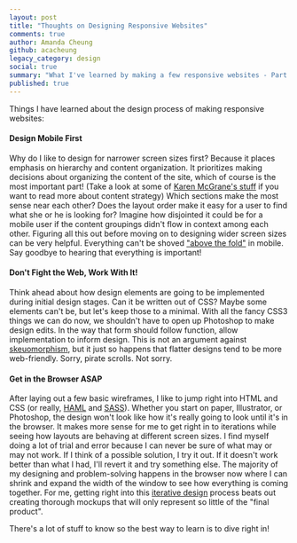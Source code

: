 ```yaml
---
layout: post
title: "Thoughts on Designing Responsive Websites"
comments: true
author: Amanda Cheung
github: acacheung
legacy_category: design
social: true
summary: "What I've learned by making a few responsive websites - Part 1"
published: true
---
```


Things I have learned about the design process of making responsive websites:

#### Design Mobile First ##

Why do I like to design for narrower screen sizes first? Because it places emphasis on hierarchy and content organization. It prioritizes making decisions about organizing the content of the site, which of course is the most important part! (Take a look at some of [Karen McGrane's stuff](http://karenmcgrane.com/category/content-strategy/) if you want to read more about content strategy) Which sections make the most sense near each other? Does the layout order make it easy for a user to find what she or he is looking for? Imagine how disjointed it could be for a mobile user if the content groupings didn't flow in context among each other. Figuring all this out before moving on to designing wider screen sizes can be very helpful. Everything can't be shoved ["above the fold"](http://iampaddy.com/lifebelow600/) in mobile. Say goodbye to hearing that everything is important!

#### Don't Fight the Web, Work With It! ##

Think ahead about how design elements are going to be implemented during initial design stages. Can it be written out of CSS? Maybe some elements can't be, but let's keep those to a minimal. With all the fancy CSS3 things we can do now, we shouldn't have to open up Photoshop to make design edits. In the way that form should follow function, allow implementation to inform design. This is not an argument against [skeuomorphism](http://sachagreif.com/flat-pixels/), but it just so happens that flatter designs tend to be more web-friendly. Sorry, pirate scrolls. Not sorry.

#### Get in the Browser ASAP ##

After laying out a few basic wireframes, I like to jump right into HTML and CSS (or really, [HAML](http://haml.info/) and [SASS](http://sass-lang.com/)). Whether you start on paper, Illustrator, or Photoshop, the design won't look like how it's really going to look until it's in the browser. It makes more sense for me to get right in to iterations while seeing how layouts are behaving at different screen sizes. I find myself doing a lot of trial and error because I can never be sure of what may or may not work. If I think of a possible solution, I try it out. If it doesn't work better than what I had, I'll revert it and try something else. The majority of my designing and problem-solving happens in the browser now where I can shrink and expand the width of the window to see how everything is coming together. For me, getting right into this [iterative design](http://en.wikipedia.org/wiki/Iterative_design) process beats out creating thorough mockups that will only represent so little of the "final product".

There's a lot of stuff to know so the best way to learn is to dive right in!
